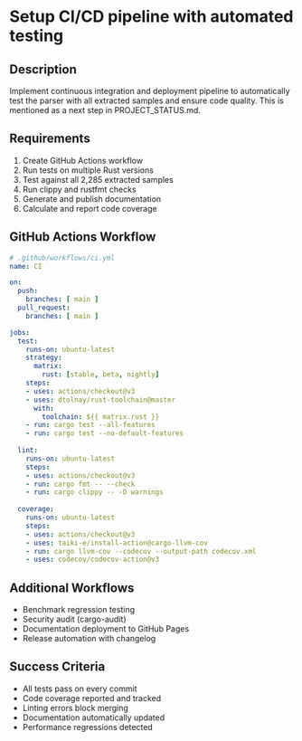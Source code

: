 # Setup CI/CD pipeline with automated testing

## Description
Implement continuous integration and deployment pipeline to automatically test the parser with all extracted samples and ensure code quality. This is mentioned as a next step in PROJECT_STATUS.md.

## Requirements
1. Create GitHub Actions workflow
2. Run tests on multiple Rust versions
3. Test against all 2,285 extracted samples
4. Run clippy and rustfmt checks
5. Generate and publish documentation
6. Calculate and report code coverage

## GitHub Actions Workflow
```yaml
# .github/workflows/ci.yml
name: CI

on:
  push:
    branches: [ main ]
  pull_request:
    branches: [ main ]

jobs:
  test:
    runs-on: ubuntu-latest
    strategy:
      matrix:
        rust: [stable, beta, nightly]
    steps:
    - uses: actions/checkout@v3
    - uses: dtolnay/rust-toolchain@master
      with:
        toolchain: ${{ matrix.rust }}
    - run: cargo test --all-features
    - run: cargo test --no-default-features
    
  lint:
    runs-on: ubuntu-latest
    steps:
    - uses: actions/checkout@v3
    - run: cargo fmt -- --check
    - run: cargo clippy -- -D warnings
    
  coverage:
    runs-on: ubuntu-latest
    steps:
    - uses: actions/checkout@v3
    - uses: taiki-e/install-action@cargo-llvm-cov
    - run: cargo llvm-cov --codecov --output-path codecov.xml
    - uses: codecov/codecov-action@v3
```

## Additional Workflows
- Benchmark regression testing
- Security audit (cargo-audit)
- Documentation deployment to GitHub Pages
- Release automation with changelog

## Success Criteria
- All tests pass on every commit
- Code coverage reported and tracked
- Linting errors block merging
- Documentation automatically updated
- Performance regressions detected